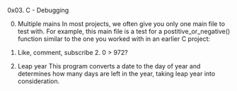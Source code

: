 0x03. C - Debugging

0. Multiple mains 
	In most projects, we often give you only one main file to test with. For example, this main file is a test for a postitive_or_negative() function similar to the one you worked with in an earlier C project:

1. Like, comment, subscribe
	2. 0 > 972? 

3. Leap year 
	This program converts a date to the day of year and determines how many days are left in the year, taking leap year into consideration.


